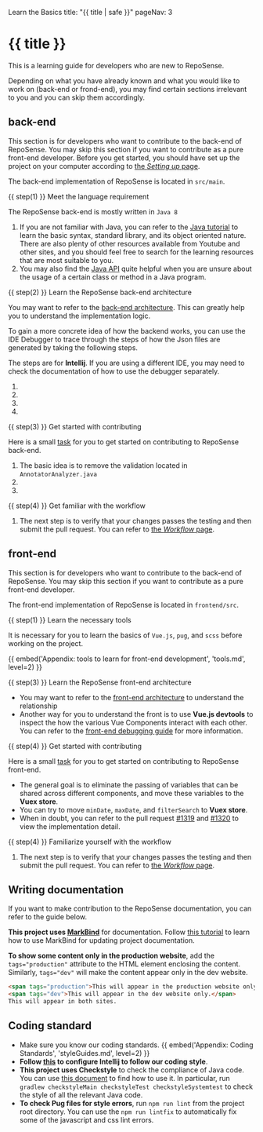 <variable name="title">Learn the Basics</variable>
<frontmatter>
  title: "{{ title | safe }}"
  pageNav: 3
</frontmatter>

<h1 class="display-4"><md>{{ title }}</md></h1>

<div class="lead">

This is a learning guide for developers who are new to RepoSense.
</div>

<box type="warning" seamless>

Depending on what you have already known and what you would like to work on (back-end or frond-end), you may find certain sections irrelevant to you and you can skip them accordingly.
</box>

## back-end

<box type="info" seamless>

This section is for developers who want to contribute to the back-end of RepoSense. You may skip this section if you want to contribute as a pure front-end developer. Before you get started, you should have set up the project on your computer according to [the _Setting up_ page](settingUp.html).
</box>

The back-end implementation of RepoSense is located in `src/main`.

{{ step(1) }} Meet the language requirement

The RepoSense back-end is mostly written in `Java 8`

1. If you are not familiar with Java, you can refer to the [Java tutorial](https://docs.oracle.com/javase/tutorial/) to learn the basic syntax, standard library, and its object oriented nature. There are also plenty of other resources available from Youtube and other sites, and you should feel free to search for the learning resources that are most suitable to you.
1. You may also find the [Java API](https://docs.oracle.com/javase/8/docs/api/) quite helpful when you are unsure about the usage of a certain class or method in a Java program.

{{ step(2) }} Learn the RepoSense back-end architecture

You may want to refer to the [back-end architecture](architecture.html). This can greatly help you to understand the implementation logic.

To gain a more concrete idea of how the backend works, you can use the IDE Debugger to trace through the steps of how the Json files are generated by taking the following steps.

<box type="warning" seamless>

The steps are for **Intellij**. If you are using a different IDE, you may need to check the documentation of how to use the debugger separately.
</box>

1. 
1.
1.
1.

{{ step(3) }} Get started with contributing

Here is a small [task](https://github.com/reposense/RepoSense/issues/1118) for you to get started on contributing to RepoSense back-end.

1. The basic idea is to remove the validation located in `AnnotatorAnalyzer.java`
1.
1.

{{ step(4) }} Get familiar with the workflow

1. The next step is to verify that your changes passes the testing and then submit the pull request. You can refer to [the _Workflow_ page](workflow.html).

<!-- ==================================================================================================== -->

## front-end

<box type="info" seamless>

This section is for developers who want to contribute to the back-end of RepoSense. You may skip this section if you want to contribute as a pure front-end developer.
</box>

The front-end implementation of RepoSense is located in `frontend/src`.

{{ step(1) }} Learn the necessary tools

It is necessary for you to learn the basics of `Vue.js`, `pug`, and `scss` before working on the project. 

  {{ embed('Appendix: tools to learn for front-end development', 'tools.md', level=2) }}

{{ step(3) }} Learn the RepoSense front-end architecture

* You may want to refer to the [front-end architecture](report.html#report-architecture) to understand the relationship
* Another way for you to understand the front is to use **Vue.js devtools** to inspect the how the various Vue Components interact with each other. You can refer to the [front-end debugging guide](workflow.html#debugging-front-end) for more information.

{{ step(4) }} Get started with contributing

Here is a small [task](https://github.com/reposense/RepoSense/issues/1268) for you to get started on contributing to RepoSense front-end.

* The general goal is to eliminate the passing of variables that can be shared across different components, and move these variables to the **Vuex store**.
* You can try to move `minDate`, `maxDate`, and `filterSearch` to **Vuex store**. 
* When in doubt, you can refer to the pull request [#1319](https://github.com/reposense/RepoSense/pull/1319) and [#1320](https://github.com/reposense/RepoSense/pull/1320) to view the implementation detail.

{{ step(4) }} Familiarize yourself with the workflow

1. The next step is to verify that your changes passes the testing and then submit the pull request. You can refer to [the _Workflow_ page](workflow.html).

<!-- ==================================================================================================== -->

## Writing documentation

If you want to make contribution to the RepoSense documentation, you can refer to the guide below.

**This project uses [MarkBind](https://markbind.org/)** for documentation. Follow [this tutorial](https://se-education.org/guides/tutorials/markbind.html) to learn how to use MarkBind for updating project documentation.

**To show some content only in the <tooltip content="i.e., https://reposense.org">production website</tooltip>**, add the `tags="production"` attribute to the HTML element enclosing the content. Similarly, `tags="dev"` will make the content appear only in the <tooltip content="i.e., https://reposense.org/RepoSense">dev website</tooltip>.

```html
<span tags="production">This will appear in the production website only.</span>
<span tags="dev">This will appear in the dev website only.</span>
This will appear in both sites.
```

<!-- ==================================================================================================== -->

## Coding standard

* Make sure you know our coding standards.
  {{ embed('Appendix: Coding Standards', 'styleGuides.md', level=2) }}
* **Follow [this](https://se-education.org/guides/tutorials/intellijCodeStyle.html) to configure Intellij to follow our coding style**.
* **This project uses Checkstyle** to check the compliance of Java code. You can use [this document](https://se-education.org/guides/tutorials/checkstyle.html) to find how to use it. In particular, run `gradlew checkstyleMain checkstyleTest checkstyleSystemtest` to check the style of all the relevant Java code.
* **To check Pug files for style errors**, run `npm run lint` from the project root directory. You can use the `npm run lintfix` to automatically fix some of the javascript and css lint errors.
